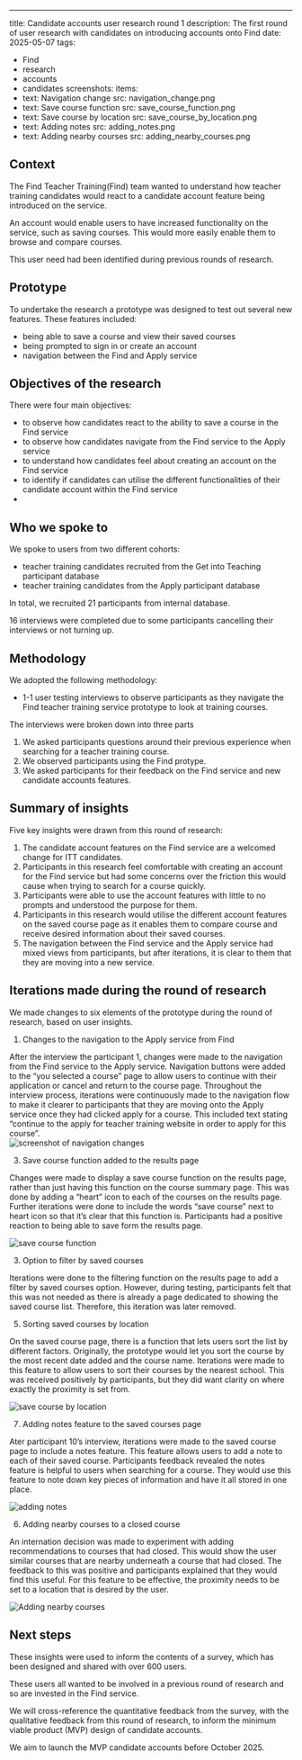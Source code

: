 ---
title: Candidate accounts user research round 1
description: The first round of user research with candidates on introducing accounts onto Find
date: 2025-05-07
tags:

- Find
- research
- accounts
- candidates
screenshots:
  items:
- text: Navigation change
     src: navigation_change.png
- text: Save course function
     src: save_course_function.png
- text: Save course by location
     src: save_course_by_location.png
- text: Adding notes
     src: adding_notes.png
- text: Adding nearby courses
     src: adding_nearby_courses.png

## Context

The Find Teacher Training(Find) team wanted to understand how teacher training candidates would react to a candidate account feature being introduced on the service.

An account would enable users to have increased functionality on the service, such as saving courses. This would more easily enable them to browse and compare courses.

This user need had been identified during previous rounds of research.

## Prototype

To undertake the research a prototype was designed to test out several new features. These features included:  

- being able to save a course and view their saved courses  
- being prompted to sign in or create an account
- navigation between the Find and Apply service

## Objectives of the research

There were four main objectives:

- to observe how candidates react to the ability to save a course in the Find service
- to observe how candidates navigate from the Find service to the Apply service
- to understand how candidates feel about creating an account on the Find service
- to identify if candidates can utilise the different functionalities of their candidate account within the Find service
-  

## Who we spoke to  

We spoke to users from two different cohorts:

- teacher training candidates recruited from the Get into Teaching participant database
- teacher training candidates from the Apply participant database

In total, we recruited 21 participants from internal database.

16 interviews were completed due to some participants cancelling their interviews or not turning up.

## Methodology  

We adopted the following methodology:

- 1-1 user testing interviews to observe participants as they navigate the Find teacher training service prototype to look at training courses.  

The interviews were broken down into three parts

1. We asked participants questions around their previous experience when searching for a teacher training course.
2. We observed participants using the Find protype.
3. We asked participants for their feedback on the Find service and new candidate accounts features.

## Summary of insights  

Five key insights were drawn from this round of research:

1. The candidate account features on the Find service are a welcomed change for ITT candidates.
2. Participants in this research feel comfortable with creating an account for the Find service but had some concerns over the friction this would cause when trying to search for a course quickly.
3. Participants were able to use the account features with little to no prompts and understood the purpose for them.
4. Participants in this research would utilise the different account features on the saved course page as it enables them to compare course and receive desired information about their saved courses.  
5. The navigation between the Find service and the Apply service had mixed views from participants, but after iterations, it is clear to them that they are moving into a new service.

## Iterations made during the round of research

We made changes to six elements of the prototype during the round of research, based on user insights.

1. Changes to the navigation to the Apply service from Find

After the interview the participant 1, changes were made to the navigation from the Find service to the Apply service. Navigation buttons were added to the “you selected a course” page to allow users to continue with their application or cancel and return to the course page.
Throughout the interview process, iterations were continuously made to the navigation flow to make it clearer to participants that they are moving onto the Apply service once they had clicked apply for a course. This included text stating “continue to the apply for teacher training website in order to apply for this course”.  
![screenshot of navigation changes](navigation_change.png)

3. Save course function added to the results page

Changes were made to display a save course function on the results page, rather than just having this function on the course summary page. This was done by adding a “heart” icon to each of the courses on the results page. Further iterations were done to include the words “save course” next to heart icon so that it’s clear that this function is. Participants had a positive reaction to being able to save form the results page.  

![save course function](save_course_function.png)

3. Option to filter by saved courses

Iterations were done to the filtering function on the results page to add a filter by saved courses option. However, during testing, participants felt that this was not needed as there is already a page dedicated to showing the saved course list. Therefore, this iteration was later removed.

5. Sorting saved courses by location

On the saved course page, there is a function that lets users sort the list by different factors. Originally, the prototype would let you sort the course by the most recent date added and the course name. Iterations were made to this feature to allow users to sort their courses by the nearest school. This was received positively by participants, but they did want clarity on where exactly the proximity is set from.  

![save course by location](save_course_by_location.png)

7. Adding notes feature to the saved courses page

Ater participant 10’s interview, iterations were made to the saved course page to include a notes feature. This feature allows users to add a note to each of their saved course. Participants feedback revealed the notes feature is helpful to users when searching for a course. They would use this feature to note down key pieces of information and have it all stored in one place.  

![adding notes](adding_notes.png)

6. Adding nearby courses to a closed course

An internation decision was made to experiment with adding recommendations to courses that had closed. This would show the user similar courses that are nearby underneath a course that had closed. The feedback to this was positive and participants explained that they would find this useful. For this feature to be effective, the proximity needs to be set to a location that is desired by the user.  

![Adding nearby courses](adding_nearby_courses.png)

## Next steps

These insights were used to inform the contents of a survey, which has been designed and shared with over 600 users.

These users all wanted to be involved in a previous round of research and so are invested in the Find service.

We will cross-reference the quantitative feedback from the survey, with the qualitative feedback from this round of research, to inform the minimum viable product (MVP) design of candidate accounts.

We aim to launch the MVP candidate accounts before October 2025.
